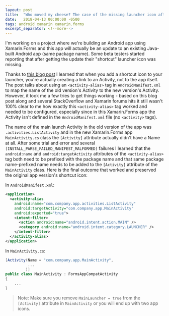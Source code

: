 ```yaml
---
layout: post
title:  "Who moved my cheese? The case of the missing launcher icon after updating an Android app"
date:   2018-04-13 00:00:00 -0500
tags: android xamarin xamarin.forms
excerpt_separator: <!--more-->
---
```


I'm working on a project where we're building an Android app using Xamarin.Forms and this app will actually be an update to an existing Java-built Android app (same package name). Some beta testers started reporting that after getting the update their "shortcut" launcher icon was missing.  

<!--more-->

Thanks to [this blog post](https://android.jlelse.eu/android-and-the-mystery-of-the-disappearing-launcher-icon-154f9267f98e) I learned that when you add a shortcut icon to your launcher, you're actually creating a link to an Activity, not to the app itself. The post talks about using an `<activity-alias>` tag in `AndroidManifest.xml` to map the name of the old version's Activity to the new version's Activity. However, it took me a few tries to get things working - based on this blog post along and several StackOverflow and Xamarin forums hits it still wasn't 100% clear to me how exactly this `<activity-alias>` tag worked and needed to be configured, especially since in this Xamarin.Forms app the Activity isn't defined in the `AndroidManifest.xml` file (no `<activity>` tags).

The name of the main launch Activity in the old version of the app was `.activities.ListActivity` and in the new Xamarin.Forms app `MainActivity.cs` class the `[Activity]` attribute actually didn't have a Name at all. After some trial and error and several `[INSTALL_PARSE_FAILED_MANIFEST_MALFORMED]` failures I learned that the `android:name` and `android:targetActivity` attributes of the `<activity-alias>` tag both need to be prefixed with the package name and that same package name-prefixed name needs to be added to the `[Activity]` attribute of the `MainActivity` class. Here is the final outcome that worked and preserved the original app version's shortcut icon:

In `AndroidManifest.xml`:
```xml
<application>
  <activity-alias
    android:name="com.company.app.activities.ListActivity"
    android:targetActivity="com.company.app.MainActivity"
    android:exported="true">
    <intent-filter>
      <action android:name="android.intent.action.MAIN" />
      <category android:name="android.intent.category.LAUNCHER" />
    </intent-filter>
  </activity-alias>
</application>
```

In `MainActivity.cs`:
```csharp
[Activity(Name = "com.company.app.MainActivity",
          ...
         )] 
public class MainActivity : FormsAppCompatActivity 
{ 
    ... 
}
```

> Note: Make sure you remove `MainLauncher = true` from the `[Activity]` attribute in `MainActivity` or you will end up with two app icons.
